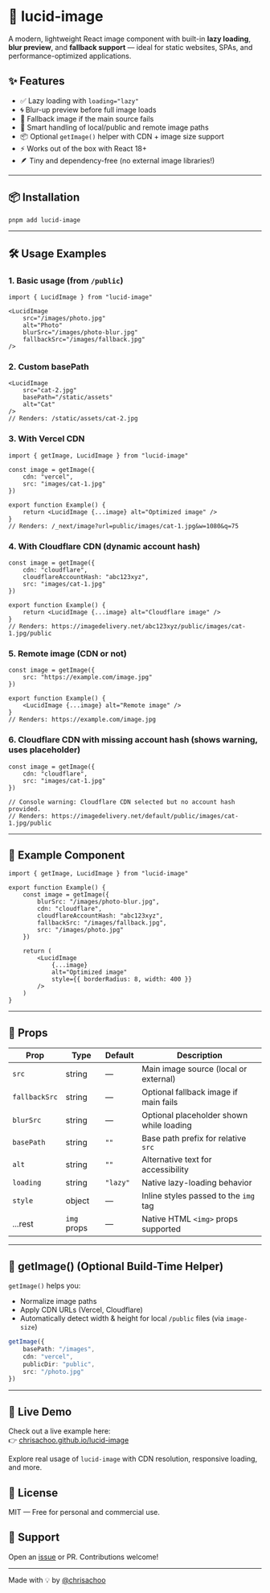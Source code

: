 # 📸 lucid-image

A modern, lightweight React image component with built-in **lazy loading**, **blur preview**, and **fallback support** — ideal for static websites, SPAs, and performance-optimized applications.

## ✨ Features

- ✅ Lazy loading with `loading="lazy"`
- 🌀 Blur-up preview before full image loads
- 🚨 Fallback image if the main source fails
- 🧠 Smart handling of local/public and remote image paths
- 📦 Optional `getImage()` helper with CDN + image size support
- ⚡ Works out of the box with React 18+
- 🪶 Tiny and dependency-free (no external image libraries!)

---

## 📦 Installation

```bash
pnpm add lucid-image
```

---

## 🛠️ Usage Examples

### 1. Basic usage (from `/public`)

```tsx
import { LucidImage } from "lucid-image"

<LucidImage
	src="/images/photo.jpg"
	alt="Photo"
	blurSrc="/images/photo-blur.jpg"
	fallbackSrc="/images/fallback.jpg"
/>
```

### 2. Custom basePath

```tsx
<LucidImage
	src="cat-2.jpg"
	basePath="/static/assets"
	alt="Cat"
/>
// Renders: /static/assets/cat-2.jpg
```

### 3. With Vercel CDN

```tsx
import { getImage, LucidImage } from "lucid-image"

const image = getImage({
	cdn: "vercel",
	src: "images/cat-1.jpg"
})

export function Example() {
	return <LucidImage {...image} alt="Optimized image" />
}
// Renders: /_next/image?url=public/images/cat-1.jpg&w=1080&q=75
```

### 4. With Cloudflare CDN (dynamic account hash)

```tsx
const image = getImage({
	cdn: "cloudflare",
	cloudflareAccountHash: "abc123xyz",
	src: "images/cat-1.jpg"
})

export function Example() {
	return <LucidImage {...image} alt="Cloudflare image" />
}
// Renders: https://imagedelivery.net/abc123xyz/public/images/cat-1.jpg/public
```

### 5. Remote image (CDN or not)

```tsx
const image = getImage({
	src: "https://example.com/image.jpg"
})

export function Example() {
	<LucidImage {...image} alt="Remote image" />
}
// Renders: https://example.com/image.jpg
```

### 6. Cloudflare CDN with missing account hash (shows warning, uses placeholder)

```tsx
const image = getImage({
	cdn: "cloudflare",
	src: "images/cat-1.jpg"
})

// Console warning: Cloudflare CDN selected but no account hash provided.
// Renders: https://imagedelivery.net/default/public/images/cat-1.jpg/public
```

---

## 🧩 Example Component

```tsx
import { getImage, LucidImage } from "lucid-image"

export function Example() {
	const image = getImage({
		blurSrc: "/images/photo-blur.jpg",
		cdn: "cloudflare",
		cloudflareAccountHash: "abc123xyz",
		fallbackSrc: "/images/fallback.jpg",
		src: "/images/photo.jpg"
	})

	return (
		<LucidImage
			{...image}
			alt="Optimized image"
			style={{ borderRadius: 8, width: 400 }}
		/>
	)
}
```

---

## 🧰 Props

| Prop          | Type        | Default  | Description                              |
| ------------- | ----------- | -------- | ---------------------------------------- |
| `src`         | string      | —        | Main image source (local or external)    |
| `fallbackSrc` | string      | —        | Optional fallback image if main fails    |
| `blurSrc`     | string      | —        | Optional placeholder shown while loading |
| `basePath`    | string      | `""`     | Base path prefix for relative `src`      |
| `alt`         | string      | `""`     | Alternative text for accessibility       |
| `loading`     | string      | `"lazy"` | Native lazy-loading behavior             |
| `style`       | object      | —        | Inline styles passed to the `img` tag    |
| ...rest       | `img` props | —        | Native HTML `<img>` props supported      |

---

## 🔧 getImage() (Optional Build-Time Helper)

`getImage()` helps you:

- Normalize image paths
- Apply CDN URLs (Vercel, Cloudflare)
- Automatically detect width & height for local `/public` files (via `image-size`)

```ts
getImage({
	basePath: "/images",
	cdn: "vercel",
	publicDir: "public",
	src: "/photo.jpg"
})
```

---

## 🔗 Live Demo

Check out a live example here:  
👉 [chrisachoo.github.io/lucid-image](https://chrisachoo.github.io/lucid-image/)

Explore real usage of `lucid-image` with CDN resolution, responsive loading, and more.

## 🧾 License

MIT — Free for personal and commercial use.

## 🙋 Support

Open an [issue](https://github.com/chrisachoo/lucid-image/issues) or PR. Contributions welcome!

---

Made with 💡 by [@chrisachoo](https://github.com/chrisachoo)
